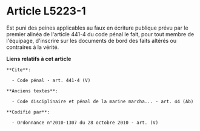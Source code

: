 # Article L5223-1

Est puni des peines applicables au faux en écriture publique prévu par le premier alinéa de l'article 441-4 du code pénal le
fait, pour tout membre de l'équipage, d'inscrire sur les documents de bord des faits altérés ou contraires à la vérité.

**Liens relatifs à cet article**

	**Cite**:

	  - Code pénal - art. 441-4 (V)

	**Anciens textes**:

	  - Code disciplinaire et pénal de la marine marcha... - art. 44 (Ab)

	**Codifié par**:

	  - Ordonnance n°2010-1307 du 28 octobre 2010 - art. (V)
